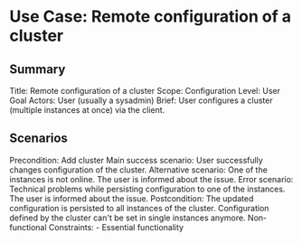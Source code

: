 # Use Case: Remote configuration of a cluster

## Summary

Title: Remote configuration of a cluster
Scope: Configuration
Level: User Goal
Actors: User (usually a sysadmin)
Brief: User configures a cluster (multiple instances at once) via the client.

## Scenarios

Precondition: Add cluster
Main success scenario: User successfully changes configuration of the cluster.
Alternative scenario: One of the instances is not online. The user is informed about the issue.
Error scenario: Technical problems while persisting configuration to one of the instances. The user is informed about the issue.
Postcondition: The updated configuration is persisted to all instances of the cluster. Configuration defined by the cluster can't be set in single instances anymore.
Non-functional Constraints:
	- Essential functionality
